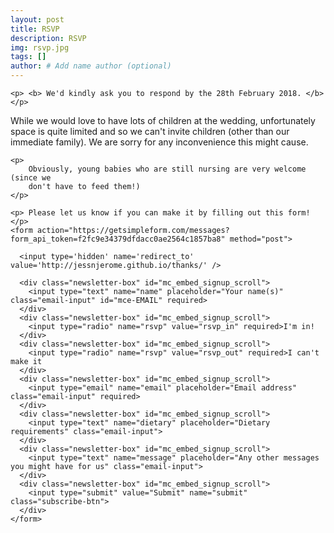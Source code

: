 ```yaml
---
layout: post
title: RSVP
description: RSVP
img: rsvp.jpg
tags: []
author: # Add name author (optional)
---
```


<div class="newsletter" id="mc_embed_signup">


    
    <p> <b> We'd kindly ask you to respond by the 28th February 2018. </b> </p>

   <div class="wrapper">
    <p> While we would love to have lots of children at the wedding, unfortunately
        space is quite limited and so we can't invite children (other than our immediate family).
        We are sorry for any inconvenience this might cause.
    </p>

    <p>
        Obviously, young babies who are still nursing are very welcome (since we 
        don't have to feed them!)
    </p>
  </div>
  <div class="form-container">

    <p> Please let us know if you can make it by filling out this form!</p>
    <form action="https://getsimpleform.com/messages?form_api_token=f2fc9e34379dfdacc0ae2564c1857ba8" method="post">
        
      <input type='hidden' name='redirect_to' value='http://jessnjerome.github.io/thanks/' />

      <div class="newsletter-box" id="mc_embed_signup_scroll">
        <input type="text" name="name" placeholder="Your name(s)" class="email-input" id="mce-EMAIL" required>
      </div>
      <div class="newsletter-box" id="mc_embed_signup_scroll">
        <input type="radio" name="rsvp" value="rsvp_in" required>I'm in!
      </div>
      <div class="newsletter-box" id="mc_embed_signup_scroll">
        <input type="radio" name="rsvp" value="rsvp_out" required>I can't make it
      </div>
      <div class="newsletter-box" id="mc_embed_signup_scroll">
        <input type="email" name="email" placeholder="Email address" class="email-input" required>
      </div>
      <div class="newsletter-box" id="mc_embed_signup_scroll">
        <input type="text" name="dietary" placeholder="Dietary requirements" class="email-input">
      </div>
      <div class="newsletter-box" id="mc_embed_signup_scroll">
        <input type="text" name="message" placeholder="Any other messages you might have for us" class="email-input">
      </div>
      <div class="newsletter-box" id="mc_embed_signup_scroll">
        <input type="submit" value="Submit" name="submit" class="subscribe-btn">
      </div>
    </form>
  </div>
</div> 


